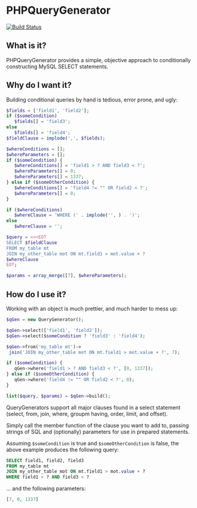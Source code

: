 # PHPQueryGenerator

[![Build Status](https://secure.travis-ci.org/iFixit/PHPQueryGenerator.png?branch=master)](http://travis-ci.org/iFixit/PHPQueryGenerator)

## What is it?

PHPQueryGenerator provides a simple, objective approach to conditionally
constructing MySQL SELECT statements.

## Why do I want it?

Building conditional queries by hand is tedious, error prone, and ugly:

```php
$fields = ['field1', 'field2'];
if ($someCondition)
   $fields[] = 'field3';
else
   $fields[] = 'field4';
$fieldClause = implode(',', $fields);

$whereConditions = [];
$whereParameters = [];
if ($someCondition) {
   $whereConditions[] = 'field1 > ? AND field3 < ?';
   $whereParameters[] = 0;
   $whereParameters[] = 1337;
} else if ($someOtherCondition) {
   $whereConditions[] = 'field4 != "" OR field2 < ?';
   $whereParameters[] = 0;
}

if ($whereConditions)
   $whereClause = 'WHERE (' . implode('', ) . ')';
else
   $whereClause = '';

$query = <<<EOT
SELECT $fieldClause
FROM my_table mt
JOIN my_other_table mot ON mt.field1 > mot.value + ?
$whereClause
EOT;

$params = array_merge([7], $whereParameters);
```

## How do I use it?

Working with an object is much prettier, and much harder to mess up:

```php
$qGen = new QueryGenerator();

$qGen->select(['field1', 'field2']);
$qGen->select($someCondition ? 'field3' : 'field4');

$qGen->from('my_table mt')->
 join('JOIN my_other_table mot ON mt.field1 > mot.value + ?', 7);

if ($someCondition) {
   qGen->where('field1 > ? AND field3 < ?', [0, 1337]);
} else if ($someOtherCondition) {
   qGen->where('field4 != "" OR field2 < ?', 0);
}

list($query, $params) = $qGen->build();

```

QueryGenerators support all major clauses found in a select statement (select,
from, join, where, groupm having, order, limit, and offset).

Simply call the member function of the clause you want to add to, passing
strings of SQL and (optionally) parameters for use in prepared statements.

Assuming `$someCondition` is true and `$someOtherCondition` is false, the
above example produces the following query:

```sql
SELECT field1, field2, field3
FROM my_table mt
JOIN my_other_table mot ON mt.field1 > mot.value + ?
WHERE field1 > ? AND field3 < ?
```

... and the following parameters:

```php
[7, 0, 1337]
```

